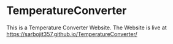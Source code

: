 # TemperatureConverter
This is a Temperature Converter Website.
The Website is live at https://sarbojit357.github.io/TemperatureConverter/
